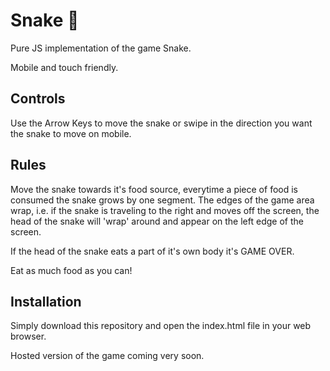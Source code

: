 # Snake 🐍

Pure JS implementation of the game Snake.

Mobile and touch friendly.

## Controls

Use the Arrow Keys to move the snake or 
swipe in the direction you want the snake to move on mobile.

## Rules

Move the snake towards it's food source, everytime a piece of food is consumed the snake grows by one segment.
The edges of the game area wrap, i.e. if the snake is traveling to the right and moves off the screen, the head of the snake will 'wrap' around and appear on the left edge of the screen.

If the head of the snake eats a part of it's own body it's GAME OVER.

Eat as much food as you can!

## Installation

Simply download this repository and open the index.html file in your web browser.

Hosted version of the game coming very soon. 
